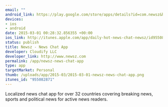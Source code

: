 ```yaml
--- 
email: ""
android_link: https://play.google.com/store/apps/details?id=com.newsz&hl=en
devices: 
- ios
- android
date: 2015-03-01 00:28:32.856355 +00:00
ios_link: http://itunes.apple.com/app/daily-hot-news-chat-newsz/id955082871?uo=5
status: publish
title: Newsz - News Chat App
developer: Cloudify LLC
developer_link: http://www.newsz.com
permalink: /app/newsz-news-chat-app
type: app
targetMarket: Personal
thumb: /uploads/app/2015-03/2015-03-01-newsz-news-chat-app.png
itunes_id: "955082871"
---
```


Localized news chat app for over 32 countries covering breaking news, sports and political news for active news readers.
